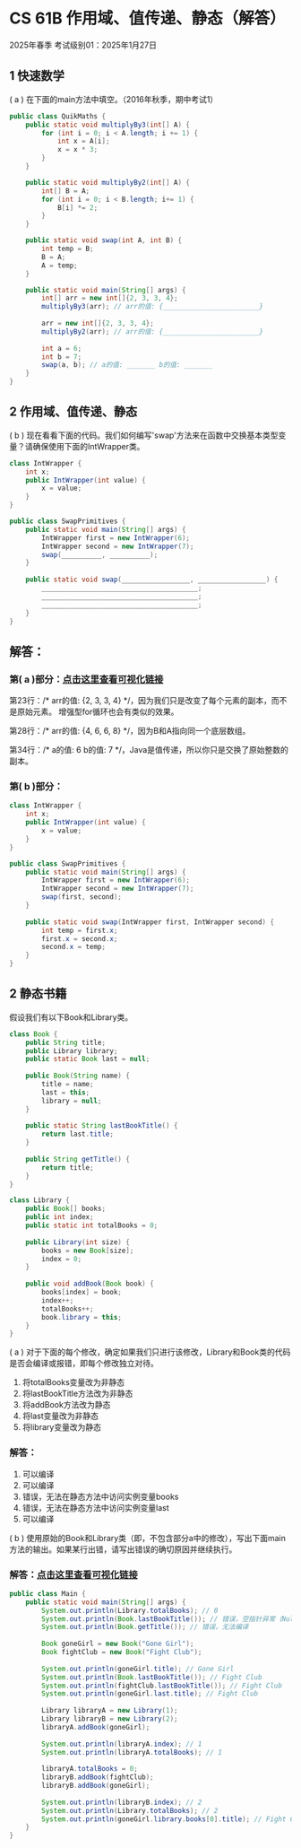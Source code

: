# CS 61B 作用域、值传递、静态（解答）
2025年春季 考试级别01：2025年1月27日

## 1 快速数学

( a ) 在下面的main方法中填空。（2016年秋季，期中考试1）

```java
public class QuikMaths {
    public static void multiplyBy3(int[] A) {
        for (int i = 0; i < A.length; i += 1) {
            int x = A[i];
            x = x * 3;
        }
    }

    public static void multiplyBy2(int[] A) {
        int[] B = A;
        for (int i = 0; i < B.length; i+= 1) {
            B[i] *= 2;
        }
    }

    public static void swap(int A, int B) {
        int temp = B;
        B = A;
        A = temp;
    }

    public static void main(String[] args) {
        int[] arr = new int[]{2, 3, 3, 4};
        multiplyBy3(arr); // arr的值: {________________________}
        
        arr = new int[]{2, 3, 3, 4};
        multiplyBy2(arr); // arr的值: {________________________}
        
        int a = 6;
        int b = 7;
        swap(a, b); // a的值: _______ b的值: _______
    }
}
```

## 2 作用域、值传递、静态

( b ) 现在看看下面的代码。我们如何编写'swap'方法来在函数中交换基本类型变量？请确保使用下面的IntWrapper类。

```java
class IntWrapper {
    int x;
    public IntWrapper(int value) {
        x = value;
    }
}

public class SwapPrimitives {
    public static void main(String[] args) {
        IntWrapper first = new IntWrapper(6);
        IntWrapper second = new IntWrapper(7);
        swap(__________, __________);
    }
    
    public static void swap(_________________, _________________) {
        _______________________________________;
        _______________________________________;
        _______________________________________;
    }
}
```

## 解答：

### 第( a )部分：[点击这里查看可视化链接]()

第23行：/* arr的值: {2, 3, 3, 4} */，因为我们只是改变了每个元素的副本，而不是原始元素。
增强型for循环也会有类似的效果。

第28行：/* arr的值: {4, 6, 6, 8} */，因为B和A指向同一个底层数组。

第34行：/* a的值: 6 b的值: 7 */，Java是值传递，所以你只是交换了原始整数的副本。

### 第( b )部分：

```java
class IntWrapper {
    int x;
    public IntWrapper(int value) {
        x = value;
    }
}

public class SwapPrimitives {
    public static void main(String[] args) {
        IntWrapper first = new IntWrapper(6);
        IntWrapper second = new IntWrapper(7);
        swap(first, second);
    }
    
    public static void swap(IntWrapper first, IntWrapper second) {
        int temp = first.x;
        first.x = second.x;
        second.x = temp;
    }
}
```

## 2 静态书籍

假设我们有以下Book和Library类。

```java
class Book {
    public String title;
    public Library library;
    public static Book last = null;
    
    public Book(String name) {
        title = name;
        last = this;
        library = null;
    }
    
    public static String lastBookTitle() {
        return last.title;
    }
    
    public String getTitle() {
        return title;
    }
}

class Library {
    public Book[] books;
    public int index;
    public static int totalBooks = 0;
    
    public Library(int size) {
        books = new Book[size];
        index = 0;
    }
    
    public void addBook(Book book) {
        books[index] = book;
        index++;
        totalBooks++;
        book.library = this;
    }
}
```

( a ) 对于下面的每个修改，确定如果我们只进行该修改，Library和Book类的代码是否会编译或报错，即每个修改独立对待。

1. 将totalBooks变量改为非静态
2. 将lastBookTitle方法改为非静态
3. 将addBook方法改为静态
4. 将last变量改为非静态
5. 将library变量改为静态

### 解答：

1. 可以编译
2. 可以编译
3. 错误，无法在静态方法中访问实例变量books
4. 错误，无法在静态方法中访问实例变量last
5. 可以编译

( b ) 使用原始的Book和Library类（即，不包含部分a中的修改），写出下面main方法的输出。如果某行出错，请写出错误的确切原因并继续执行。

### 解答：[点击这里查看可视化链接](https://cscircles.cemc.uwaterloo.ca/java_visualize/#code=class+Book+%7B%0A++++public+String+title%3B%0A++++public+Library+library%3B%0A++++public+static+Book+last+%3D+null%3B%0A%0A++++public+Book(String+name)+%7B%0A++++++++title+%3D+name%3B%0A++++++++last+%3D+this%3B%0A++++++++library+%3D+null%3B%0A++++%7D%0A%0A++++public+static+String+lastBookTitle()+%7B%0A++++++++return+last.title%3B%0A++++%7D%0A++++public+String+getTitle()+%7B%0A++++++++return+title%3B%0A++++%7D%0A%7D%0A%0Aclass+Library+%7B%0A++++public+Book%5B%5D+books%3B%0A++++public+int+index%3B%0A++++public+static+int+totalBooks+%3D+0%3B%0A%0A++++public+Library(int+size)+%7B%0A++++++++books+%3D+new+Book%5Bsize%5D%3B%0A++++++++index+%3D+0%3B%0A++++%7D%0A%0A++++public+void+addBook(Book+book)+%7B%0A++++++++books%5Bindex%5D+%3D+book%3B%0A++++++++index%2B%2B%3B%0A++++++++totalBooks%2B%2B%3B%0A++++++++book.library+%3D+this%3B%0A++++%7D%0A%7D%0A%0Apublic+class+Main+%7B%0A++++public+static+void+main(String%5B%5D+args)+%7B%0A++++++++System.out.println(Library.totalBooks)%3B%0A%0A++++++++Book+goneGirl+%3D+new+Book(%22Gone+Girl%22)%3B%0A++++++++Book+fightClub+%3D+new+Book(%22Fight+Club%22)%3B%0A%0A++++++++System.out.println(goneGirl.title)%3B+++++++++++++++++++++%0A++++++++System.out.println(Book.lastBookTitle())%3B+++++++++++++++%0A++++++++System.out.println(fightClub.lastBookTitle())%3B+++++++++%0A++++++++System.out.println(goneGirl.last.title)%3B+++++++++++++++%0A%0A++++++++Library+libraryA+%3D+new+Library(1)%3B%0A++++++++Library+libraryB+%3D+new+Library(2)%3B%0A++++++++libraryA.addBook(goneGirl)%3B%0A%0A++++++++System.out.println(libraryA.index)%3B+++++++++++++++++++++%0A++++++++System.out.println(libraryA.totalBooks)%3B++++++++++++++++%0A%0A++++++++libraryA.totalBooks+%3D+0%3B%0A++++++++libraryB.addBook(fightClub)%3B%0A++++++++libraryB.addBook(goneGirl)%3B%0A%0A++++++++System.out.println(libraryB.index)%3B+++++++++++++++++++++%0A++++++++System.out.println(Library.totalBooks)%3B+++++++++++++++++%0A++++++++System.out.println(goneGirl.library.books%5B0%5D.title)%3B%0A++++%7D%0A%7D&mode=display&curInstr=0)

```java
public class Main {
    public static void main(String[] args) {
        System.out.println(Library.totalBooks); // 0
        System.out.println(Book.lastBookTitle()); // 错误，空指针异常（NullPointerException）
        System.out.println(Book.getTitle()); // 错误，无法编译
        
        Book goneGirl = new Book("Gone Girl");
        Book fightClub = new Book("Fight Club");
        
        System.out.println(goneGirl.title); // Gone Girl
        System.out.println(Book.lastBookTitle()); // Fight Club
        System.out.println(fightClub.lastBookTitle()); // Fight Club
        System.out.println(goneGirl.last.title); // Fight Club
        
        Library libraryA = new Library(1);
        Library libraryB = new Library(2);
        libraryA.addBook(goneGirl);
        
        System.out.println(libraryA.index); // 1
        System.out.println(libraryA.totalBooks); // 1
        
        libraryA.totalBooks = 0;
        libraryB.addBook(fightClub);
        libraryB.addBook(goneGirl);
        
        System.out.println(libraryB.index); // 2
        System.out.println(Library.totalBooks); // 2
        System.out.println(goneGirl.library.books[0].title); // Fight Club
    }
}
```
